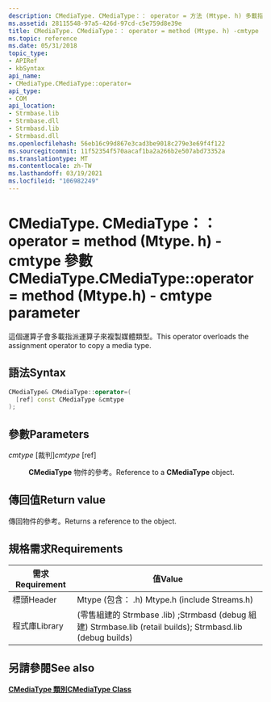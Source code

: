 ```yaml
---
description: CMediaType. CMediaType：： operator = 方法 (Mtype. h) 多載指派運算子來複製媒體類型。
ms.assetid: 28115548-97a5-426d-97cd-c5e759d8e39e
title: CMediaType. CMediaType：： operator = method (Mtype. h) -cmtype 參數
ms.topic: reference
ms.date: 05/31/2018
topic_type:
- APIRef
- kbSyntax
api_name:
- CMediaType.CMediaType::operator=
api_type:
- COM
api_location:
- Strmbase.lib
- Strmbase.dll
- Strmbasd.lib
- Strmbasd.dll
ms.openlocfilehash: 56eb16c99d867e3cad3be9018c279e3e69f4f122
ms.sourcegitcommit: 11f52354f570aacaf1ba2a266b2e507abd73352a
ms.translationtype: MT
ms.contentlocale: zh-TW
ms.lasthandoff: 03/19/2021
ms.locfileid: "106982249"
---
```

# <a name="cmediatypecmediatypeoperator-method-mtypeh---cmtype-parameter"></a><span data-ttu-id="578dc-103">CMediaType. CMediaType：： operator = method (Mtype. h) -cmtype 參數</span><span class="sxs-lookup"><span data-stu-id="578dc-103">CMediaType.CMediaType::operator= method (Mtype.h) - cmtype parameter</span></span>

<span data-ttu-id="578dc-104">這個運算子會多載指派運算子來複製媒體類型。</span><span class="sxs-lookup"><span data-stu-id="578dc-104">This operator overloads the assignment operator to copy a media type.</span></span>

## <a name="syntax"></a><span data-ttu-id="578dc-105">語法</span><span class="sxs-lookup"><span data-stu-id="578dc-105">Syntax</span></span>


```C++
CMediaType& CMediaType::operator=(
  [ref] const CMediaType &cmtype
);
```



## <a name="parameters"></a><span data-ttu-id="578dc-106">參數</span><span class="sxs-lookup"><span data-stu-id="578dc-106">Parameters</span></span>

<dl> <dt>

<span data-ttu-id="578dc-107">*cmtype* \[裁判\]</span><span class="sxs-lookup"><span data-stu-id="578dc-107">*cmtype* \[ref\]</span></span>
</dt> <dd>

<span data-ttu-id="578dc-108">**CMediaType** 物件的參考。</span><span class="sxs-lookup"><span data-stu-id="578dc-108">Reference to a **CMediaType** object.</span></span>

</dd> </dl>

## <a name="return-value"></a><span data-ttu-id="578dc-109">傳回值</span><span class="sxs-lookup"><span data-stu-id="578dc-109">Return value</span></span>

<span data-ttu-id="578dc-110">傳回物件的參考。</span><span class="sxs-lookup"><span data-stu-id="578dc-110">Returns a reference to the object.</span></span>

## <a name="requirements"></a><span data-ttu-id="578dc-111">規格需求</span><span class="sxs-lookup"><span data-stu-id="578dc-111">Requirements</span></span>

| <span data-ttu-id="578dc-112">需求</span><span class="sxs-lookup"><span data-stu-id="578dc-112">Requirement</span></span>                   | <span data-ttu-id="578dc-113">值</span><span class="sxs-lookup"><span data-stu-id="578dc-113">Value</span></span>                                                                                                                                                                                           |
|--------------------|--------------------------------------------------------------------------------------------------------------------------------------------------------------------------------------------|
| <span data-ttu-id="578dc-114">標頭</span><span class="sxs-lookup"><span data-stu-id="578dc-114">Header</span></span>  | <span data-ttu-id="578dc-115">Mtype (包含： .h) </span><span class="sxs-lookup"><span data-stu-id="578dc-115">Mtype.h (include Streams.h)</span></span>                                                                                     |
| <span data-ttu-id="578dc-116">程式庫</span><span class="sxs-lookup"><span data-stu-id="578dc-116">Library</span></span> | <span data-ttu-id="578dc-117"> (零售組建的 Strmbase .lib) ;Strmbasd (debug 組建) </span><span class="sxs-lookup"><span data-stu-id="578dc-117">Strmbase.lib (retail builds); Strmbasd.lib (debug builds)</span></span> |

## <a name="see-also"></a><span data-ttu-id="578dc-118">另請參閱</span><span class="sxs-lookup"><span data-stu-id="578dc-118">See also</span></span>

<dl> <dt>

[<span data-ttu-id="578dc-119">**CMediaType 類別**</span><span class="sxs-lookup"><span data-stu-id="578dc-119">**CMediaType Class**</span></span>](cmediatype.md)
</dt> </dl>

 

 




